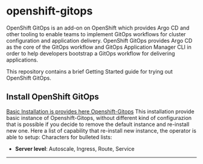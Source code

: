 # openshift-gitops
OpenShift GitOps is an add-on on OpenShift which provides Argo CD and other tooling to enable teams to implement GitOps workflows for cluster configuration and application delivery. OpenShift GitOps provides Argo CD as the core of the GitOps workflow and GitOps Application Manager CLI in order to help developers bootstrap a GitOps workflow for delivering applications.

This repository contains a brief Getting Started guide for trying out OpenShift GitOps.

## Install OpenShift GitOps 

[Basic Installation is provides here Openshift-Gitops](https://docs.openshift.com/container-platform/4.8/cicd/gitops/installing-openshift-gitops.html)
This installation provide basic instance of Openshift-Gitops, without different kind of configurazion that is possible if you decide to remove the default instance and re-install new one.
Here a list of capability that re-install new instance, the operator is able to setup:
Characters for bulleted lists:
* **Server level**:  Autoscale, Ingress, Route, Service
* **

